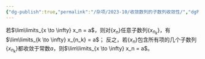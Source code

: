```yaml
---
{"dg-publish":true,"permalink":"/杂项/2023-10/收敛数列的子数列收敛性/","dgPassFrontmatter":true}
---
```


若$\lim\limits_{x \to \infty} x_n = a$，则对$\{x_n\}$任意子数列$\{x_{n_k}\}$，有$\lim\limits_{k \to \infty} x_{n_k} = a$；
反之，若$\{x_n\}$包含所有项的几个子数列$\{x_{n_k}\}$都收敛于常数$a$，则$\lim\limits_{x \to \infty} x_n = a$。